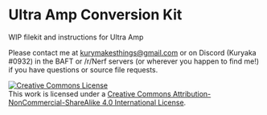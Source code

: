 # Ultra Amp Conversion Kit

WIP filekit and instructions for Ultra Amp

Please contact me at kurymakesthings@gmail.com or on Discord (Kuryaka #0932) in the BAFT or /r/Nerf servers (or wherever you happen to find me!) if you have questions or source file requests. 

<a rel="license" href="http://creativecommons.org/licenses/by-nc-sa/4.0/"><img alt="Creative Commons License" style="border-width:0" src="https://i.creativecommons.org/l/by-nc-sa/4.0/88x31.png" /></a><br />This work is licensed under a <a rel="license" href="http://creativecommons.org/licenses/by-nc-sa/4.0/">Creative Commons Attribution-NonCommercial-ShareAlike 4.0 International License</a>.
